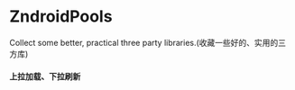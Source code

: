 # ZndroidPools
Collect some better, practical three party libraries.(收藏一些好的、实用的三方库)
</br>
<h4>上拉加载、下拉刷新</h4>
